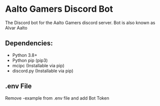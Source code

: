 # Aalto Gamers Discord Bot

The Discord bot for the Aalto Gamers discord server. Bot is also known as Alvar Aalto

## Dependencies:

- Python 3.8+
- Python pip (pip3)
- mcipc (Installable via pip)
- discord.py (Installable via pip)

## .env File

Remove -example from .env file and add Bot Token
